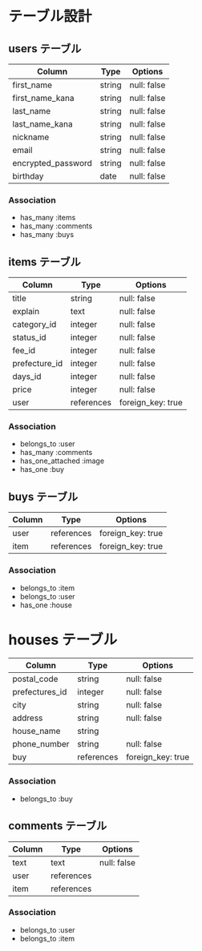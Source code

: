 # テーブル設計

## users テーブル

| Column             | Type    | Options     |
| ------------------ | --------| ----------- |
| first_name         | string  | null: false |
| first_name_kana    | string  | null: false |
| last_name          | string  | null: false |
| last_name_kana     | string  | null: false |
| nickname           | string  | null: false |
| email              | string  | null: false |
| encrypted_password | string  | null: false |
| birthday           | date    | null: false |

### Association

- has_many :items
- has_many :comments
- has_many :buys

## items テーブル

| Column           | Type        | Options           |
| ---------------- | ----------- | ----------------- |
| title            | string      | null: false       |
| explain          | text        | null: false       |
| category_id      | integer     | null: false       |
| status_id        | integer     | null: false       |
| fee_id           | integer     | null: false       |
| prefecture_id    | integer     | null: false       |
| days_id          | integer     | null: false       |
| price            | integer     | null: false       |
| user             | references  | foreign_key: true |


### Association

- belongs_to :user
- has_many :comments
- has_one_attached :image
- has_one :buy


## buys テーブル

| Column   | Type       | Options     |
| -------- | ---------- | ----------- |
| user     | references | foreign_key: true |
| item     | references | foreign_key: true |

### Association

- belongs_to :item
- belongs_to :user
- has_one :house

# houses テーブル

| Column         | Type       | Options           |
| ---------------| ---------- | ----------------- |
| postal_code    | string     | null: false       |
| prefectures_id | integer    | null: false       |
| city           | string     | null: false       |
| address        | string     | null: false       |
| house_name     | string     |                   |
| phone_number   | string     | null: false       |
| buy            | references | foreign_key: true |

### Association

- belongs_to :buy

## comments テーブル

| Column | Type       | Options     |
| ------ | ---------- | ----------- |
| text   | text       | null: false |
| user   | references |             |
| item   | references |             |

### Association

- belongs_to :user
- belongs_to :item